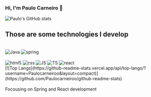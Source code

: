 ### Hi, I'm Paulo Carneiro 👻

![Paulo's GitHub stats](https://github-readme-stats.vercel.app/api?username=Paulocarneiroo&show_icons=true&theme=onedark)

## Those are some technologies I develop
<div style="display: inline-block"><br/>
    <img align="center" src="https://img.shields.io/badge/Java-ED8B00?style=for-the-badge&logo=java&logoColor=white" alt="Java">
    <img align="center" src="https://img.shields.io/badge/Spring-6DB33F?style=for-the-badge&logo=spring&logoColor=white" alt="spring"><br/><br/>
    <img align="center" src="https://img.shields.io/badge/HTML5-E34F26?style=for-the-badge&logo=html5&logoColor=white" alt="html5">
    <img align="center" src="https://img.shields.io/badge/CSS3-1572B6?style=for-the-badge&logo=css3&logoColor=white" alt="css">
    <img align="center" src="https://img.shields.io/badge/JavaScript-323330?style=for-the-badge&logo=javascript&logoColor=F7DF1E" alt="JS">
    <img align="center" src="https://img.shields.io/badge/TypeScript-007ACC?style=for-the-badge&logo=typescript&logoColor=white" alt="TS">
    <img align="center" src="https://img.shields.io/badge/React-20232A?style=for-the-badge&logo=react&logoColor=61DAFB" alt="react">
</div>
<br/>
<div>
[![Top Langs](https://github-readme-stats.vercel.app/api/top-langs/?username=Paulocarneiroo&layout=compact)](https://github.com/Paulocarneiroo/github-readme-stats)
<div/>

<br/>
Focousing on Spring and React development
